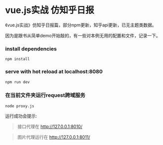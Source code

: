 # vue.js实战 仿知乎日报
《vue.js实战》仿知乎日报篇，部分npm更新，知乎api更新，已无主题类数据。

因为是跟书从简单demo开始敲的，有一些对本例无用的配置和文件，记录一下。

### install dependencies
`npm install`

### serve with hot reload at localhost:8080
`npm run dev`

### 在当前文件夹运行request跨域服务
`node proxy.js`

运行成功会提示:
> 接口代理在 http://127.0.0.1:8010/

> 图片代理运行在 http://127.0.0.1:8011/

